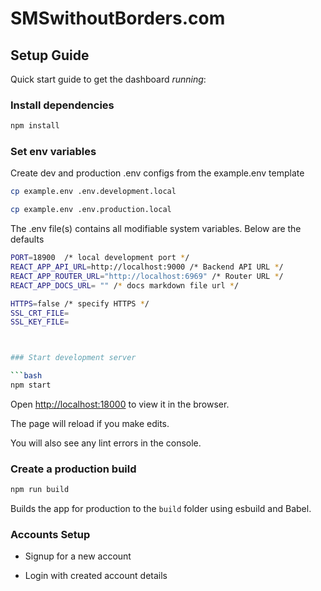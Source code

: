 # SMSwithoutBorders.com

## Setup Guide

Quick start guide to get the dashboard *running*:

### Install dependencies

```bash
npm install
```

### Set env variables

Create dev and production .env configs from the example.env template

```bash
cp example.env .env.development.local

cp example.env .env.production.local

```

The .env file(s) contains all modifiable system variables. Below are the defaults

```bash
PORT=18900  /* local development port */
REACT_APP_API_URL=http://localhost:9000 /* Backend API URL */
REACT_APP_ROUTER_URL="http://localhost:6969" /* Router URL */
REACT_APP_DOCS_URL= "" /* docs markdown file url */

HTTPS=false /* specify HTTPS */
SSL_CRT_FILE=
SSL_KEY_FILE=



### Start development server

```bash
npm start
```

Open [http://localhost:18000](http://localhost:18000) to view it in the browser.

The page will reload if you make edits.

You will also see any lint errors in the console.

### Create a production build

```bash
npm run build
```

Builds the app for production to the `build` folder using esbuild and Babel.

### Accounts Setup

- Signup for a new account

- Login with created account details
